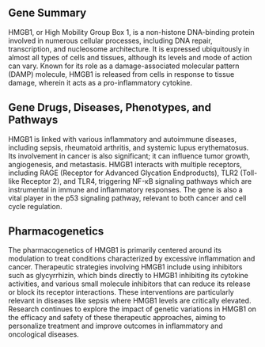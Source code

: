 ## Gene Summary
HMGB1, or High Mobility Group Box 1, is a non-histone DNA-binding protein involved in numerous cellular processes, including DNA repair, transcription, and nucleosome architecture. It is expressed ubiquitously in almost all types of cells and tissues, although its levels and mode of action can vary. Known for its role as a damage-associated molecular pattern (DAMP) molecule, HMGB1 is released from cells in response to tissue damage, wherein it acts as a pro-inflammatory cytokine.

## Gene Drugs, Diseases, Phenotypes, and Pathways
HMGB1 is linked with various inflammatory and autoimmune diseases, including sepsis, rheumatoid arthritis, and systemic lupus erythematosus. Its involvement in cancer is also significant; it can influence tumor growth, angiogenesis, and metastasis. HMGB1 interacts with multiple receptors, including RAGE (Receptor for Advanced Glycation Endproducts), TLR2 (Toll-like Receptor 2), and TLR4, triggering NF-κB signaling pathways which are instrumental in immune and inflammatory responses. The gene is also a vital player in the p53 signaling pathway, relevant to both cancer and cell cycle regulation.

## Pharmacogenetics
The pharmacogenetics of HMGB1 is primarily centered around its modulation to treat conditions characterized by excessive inflammation and cancer. Therapeutic strategies involving HMGB1 include using inhibitors such as glycyrrhizin, which binds directly to HMGB1 inhibiting its cytokine activities, and various small molecule inhibitors that can reduce its release or block its receptor interactions. These interventions are particularly relevant in diseases like sepsis where HMGB1 levels are critically elevated. Research continues to explore the impact of genetic variations in HMGB1 on the efficacy and safety of these therapeutic approaches, aiming to personalize treatment and improve outcomes in inflammatory and oncological diseases.